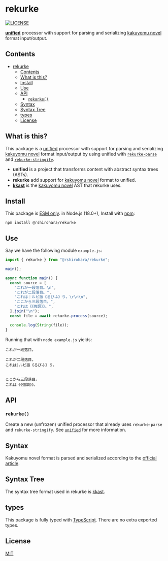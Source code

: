 # rekurke

[![LICENSE][license-badge]][license]

[**unified**][unified] processor with support for parsing and serializing [kakuyomu novel][kakuyomu-novel] format input/output.

## Contents

- [rekurke](#rekurke)
  - [Contents](#contents)
  - [What is this?](#what-is-this)
  - [Install](#install)
  - [Use](#use)
  - [API](#api)
    - [`rekurke()`](#rekurke-1)
  - [Syntax](#syntax)
  - [Syntax Tree](#syntax-tree)
  - [types](#types)
  - [License](#license)

## What is this?

This package is a [unified][] processor with support
for parsing and serializing [kakuyomu novel][kakuyomu-novel] format input/output
by using unified with [`rekurke-parse`][rekurke-parse] and [`rekurke-stringify`][rekurke-stringify].

- **unified** is a project that transforms content with abstract syntax trees (ASTs).
- **rekurke** add support for [kakuyomu novel][kakuyomu-novel] format to unified.
- [**kkast**][kkast] is the [kakuyomu novel][kakuyomu-novel] AST that rekurke uses.

## Install

This package is [ESM only](https://gist.github.com/sindresorhus/a39789f98801d908bbc7ff3ecc99d99c).
in Node.js (18.0+), Install with [npm][]:

```shell
npm install @rshirohara/rekurke
```

## Use

Say we have the following module `example.js`:

```js
import { rekurke } from "@rshirohara/rekurke";

main();

async function main() {
  const source = [
    "これが一段落目。\n",
    "これが二段落目。",
    "これは｜ルビ振《るびふ》り。\r\n\n",
    "ここから三段落目。",
    "これは《《強調》》。",
  ].join("\n");
  const file = await rekurke.process(source);

  console.log(String(file));
}
```

Running that with `node example.js` yields:

```text
これが一段落目。

これが二段落目。
これは|ルビ振《るびふ》り。


ここから三段落目。
これは《《強調》》。
```

## API

### `rekurke()`

Create a new (unfrozen) unified processor that already uses
`rekurke-parse` and `rekurke-stringify`.
See [`unified`][unified] for more information.

## Syntax

Kakuyomu novel format is parsed and serialized according to the
[official article][kakuyomu-novel-syntax].

## Syntax Tree

The syntax tree format used in rekurke is [kkast][].

## types

This package is fully typed with [TypeScript][].
There are no extra exported types.

## License

[MIT][License]

<!-- Link definitions -->

[kakuyomu-novel]: https://kakuyomu.jp
[kkast]: ../kkast
[license-badge]: https://img.shields.io/github/license/RShirohara/unified-webnovel
[license]: ./LICENSE.md
[npm]: https://docs.npmjs.com/cli/install
[kakuyomu-novel-syntax]: https://kakuyomu.jp/help/entry/notation
[rekurke-parse]: ../rekurke-parse
[rekurke-stringify]: ../rekurke-stringify
[typescript]: https://www.typescriptlang.org
[unified]: https://github.com/unifiedjs/unified
